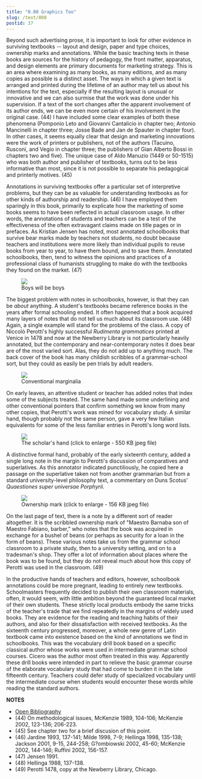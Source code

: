 ```yaml
---
title: "0.08 Graphics Too"
slug: /text/008
postid: 37
---
```

Beyond such advertising prose, it is important to look for other evidence in surviving textbooks -- layout and design, paper and type choices, ownership marks and annotations. While the basic teaching texts in these books are sources for the history of pedagogy, the front matter, apparatus, and design elements are primary documents for marketing strategy. This is an area where examining as many books, as many editions, and as many copies as possible is a distinct asset. The ways in which a given text is arranged and printed during the lifetime of an author may tell us about his intentions for the text, especially if the resulting layout is unusual or innovative and we can also surmise that the work was done under his supervision. If a text of the sort changes after the apparent involvement of its author ends, we can be even more certain of his involvement in the original case. (44) I have included some clear examples of both these phenomena (Pomponio Leto and Giovanni Cantalicio in chapter two; Antonio Mancinelli in chapter three; Josse Bade and Jan de Spauter in chapter four). In other cases, it seems equally clear that design and marketing innovations were the work of printers or publishers, not of the authors (Tacuino, Rusconi, and Vegio in chapter three; the publishers of Gian Alberto Bossi in chapters two and five). The unique case of Aldo Manuzio (1449 or 50-1515) who was both author and publisher of textbooks, turns out to be less informative than most, since it is not possible to separate his pedagogical and printerly motives. (45)

Annotations in surviving textbooks offer a particular set of interpretive problems, but they can be as valuable for understanding textbooks as for other kinds of authorship and readership. (46) I have employed them sparingly in this book, primarily to explicate how the marketing of some books seems to have been reflected in actual classroom usage. In other words, the annotations of students and teachers can be a test of the effectiveness of the often extravagant claims made on title pages or in prefaces. As Kristian Jensen has noted, most annotated schoolbooks that survive bear marks made by teachers not students, no doubt because teachers and institutions were more likely than individual pupils to reuse books from year to year, to have them bound, and to save them. Annotated schoolbooks, then, tend to witness the opinions and practices of a professional class of humanists struggling to make do with the textbooks they found on the market. (47)

<figure class="mkdn-figure">
    <div onClick="createLightbox('/images_full/0.00_Introduction/Inc.4423.5,-(folio,vault)-Rudimenta-Grammatica,-Perottus-pg.109-verso.jpg','Boys will be boys')" class="mkdn-image-link" id="lbimage">
    <img class="mkdn-image" src="/images_full/0.00_Introduction/Inc.4423.5,-(folio,vault)-Rudimenta-Grammatica,-Perottus-pg.109-verso.jpg" />
    <figcaption class="mkdn-figcaption">Boys will be boys</figcaption>
    </div>
</figure>

The biggest problem with notes in schoolbooks, however, is that they can be *about* anything. A student's textbooks became reference books in the years after formal schooling ended. It often happened that a book acquired many layers of notes that do not tell us much about its classroom use. (48) Again, a single example will stand for the problems of the class. A copy of Niccolò Perotti's highly successful *Rudimenta grammatices* printed at Venice in 1478 and now at the Newberry Library is not particularly heavily annotated, but the contemporary and near-contemporary notes it does bear are of the most varied sort. Alas, they do not add up to anything much. The back cover of the book has many childish scribbles of a grammar-school sort, but they could as easily be pen trials by adult readers.


<figure class="mkdn-figure">
    <div onClick="createLightbox('/images_full/0.00_Introduction/Inc.4423.5,-(folio,vault)-Rudimenta-Grammatica,-Perottus-pg.15-recto.jpg','Conventional marginalia')" class="mkdn-image-link" id="lbimage">
    <img class="mkdn-image" src="/images_full/0.00_Introduction/Inc.4423.5,-(folio,vault)-Rudimenta-Grammatica,-Perottus-pg.15-recto.jpg" />
    <figcaption class="mkdn-figcaption">Conventional marginalia</figcaption>
    </div>
</figure>


On early leaves, an attentive student or teacher has added notes that index some of the subjects treated. The same hand made some underlining and other conventional pointers that confirm something we know from many other copies, that Perotti's work was mined for vocabulary study. A similar hand, though probably not the same person, gave a very few Italian equivalents for some of the less familiar entries in Perotti's long word lists.

<figure class="mkdn-figure">
    <div onClick="createLightbox('/images_full/0.00_Introduction/Inc.4423.5,-(folio,vault)-Rudimenta-Grammatica,-Perottus,-pg.64-recto.jpg')" class="mkdn-image-link" id="lbimage">
    <img class="mkdn-image" src="/images_full/0.00_Introduction/Inc.4423.5,-(folio,vault)-Rudimenta-Grammatica,-Perottus,-pg.64-recto.jpg" />
    <figcaption class="mkdn-figcaption">The scholar's hand (click to enlarge - 550 KB jpeg file)</figcaption>
    </div>
</figure>

A distinctive formal hand, probably of the early sixteenth century, added a single long note in the margin to Perotti's discussion of comparatives and superlatives. As this annotator indicated punctiliously, he copied here a passage on the superlative taken not from another grammarian but from a standard university-level philosophy text, a commentary on Duns Scotus' *Quaestiones super universae Porphyrii*.

<figure class="mkdn-figure">
    <div onClick="createLightbox('/images_full/0.00_Introduction/Inc.4423.5,-(folio,vault)-Rudimenta-Grammatica,-Perottus-DETAIL-pg.109-recto.jpg','Ownership mark (click to enlarge - 156 KB jpeg file)')" class="mkdn-image-link" id="lbimage">
    <img class="mkdn-image" src="/images_full/0.00_Introduction/Inc.4423.5,-(folio,vault)-Rudimenta-Grammatica,-Perottus-DETAIL-pg.109-recto.jpg" />
    <figcaption class="mkdn-figcaption">Ownership mark (click to enlarge - 156 KB jpeg file)</figcaption>
    </div>
</figure>

On the last page of text, there is a note by a different sort of reader altogether. It is the scribbled ownership mark of "Maestro Barnaba son of Maestro Fabiano, barber," who notes that the book was acquired in exchange for a bushel of beans (or perhaps as security for a loan in the form of beans). These various notes take us from the grammar school classroom to a private study, then to a university setting, and on to a tradesman's shop. They offer a lot of information about places where the book was to be found, but they do not reveal much about how this copy of Perotti was used in the classroom. (49)

In the productive hands of teachers and editors, however, schoolbook annotations could be more pregnant, leading to entirely new textbooks. Schoolmasters frequently decided to publish their own classroom materials, often, it would seem, with little ambition beyond the guaranteed local market of their own students. These strictly local products embody the same tricks of the teacher's trade that we find repeatedly in the margins of widely used books. They are evidence for the reading and teaching habits of their authors, and also for their dissatisfaction with received textbooks. As the sixteenth century progressed, moreover, a whole new genre of Latin textbook came into existence based on the kind of annotations we find in schoolbooks. This was the vocabulary drill book based on a specific classical author whose works were used in intermediate grammar school courses. Cicero was the author most often treated in this way. Apparently these drill books were intended in part to relieve the basic grammar course of the elaborate vocabulary study that had come to burden it in the late fifteenth century. Teachers could defer study of specialized vocabulary until the intermediate course when students would encounter these words while reading the standard authors.

**NOTES**
* [Open Bibliography](/bibliography.pdf)
* (44) On methodological issues, McKenzie 1989, 104-106; McKenzie 2002, 123-136; 206-223.
* (45) See chapter two for a brief discusion of this point.
* (46) Jardine 1993, 137-141; Milde 1998, 7-9; Hellinga 1998, 135-138; Jackson 2001, 9-15, 244-258; G?ombiowski 2002, 45-60; McKenzie 2002, 144-146; Ruffini 2002, 156-157.
* (47) Jensen 1991.
* (48) Hellinga 1988, 137-138.
* (49) Perotti 1478, copy at the Newberry Library, Chicago.
